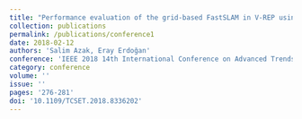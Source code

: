 ```yaml
---
title: "Performance evaluation of the grid-based FastSLAM in V-REP using MATLAB"
collection: publications
permalink: /publications/conference1
date: 2018-02-12
authors: 'Salim Azak, Eray Erdoğan'
conference: 'IEEE 2018 14th International Conference on Advanced Trends in Radioelecrtronics, Telecommunications and Computer Engineering (TCSET)'
category: conference
volume: ''
issue: ''
pages: '276-281'
doi: '10.1109/TCSET.2018.8336202'
---
```

